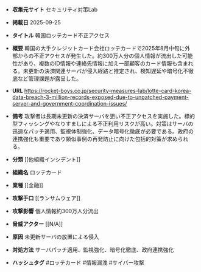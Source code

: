 - **収集元サイト**
セキュリティ対策Lab

- **掲載日**
2025-09-25

- **タイトル**
韓国ロッテカード不正アクセス

- **概要**
韓国の大手クレジットカード会社ロッテカードで2025年8月中旬に外部からの不正アクセスが発生した。約300万人分の個人情報が流出した可能性があり、複数のID情報や連絡先情報に加え一部顧客のカード情報も含まれる。未更新の決済関連サーバが侵入経路と推定され、検知遅延や暗号化不徹底など管理課題が露呈した。

- **URL**
https://rocket-boys.co.jp/security-measures-lab/lotte-card-korea-data-breach-3-million-records-exposed-due-to-unpatched-payment-server-and-government-coordination-issues/

- **備考**
攻撃者は長期未更新の決済サーバを狙い不正アクセスを実施した。標的型フィッシングやなりすましによる不正利用リスクが高い。対策はサーバの迅速なパッチ適用、監視体制強化、データ暗号化徹底が必要である。政府の連携強化も重要であり類似事例の再発防止に向けた包括的対策が求められる。

- **分類**
[[他組織インシデント]]

- **組織名**
ロッテカード

- **業種**
[[金融]]

- **攻撃手口**
[[ランサムウェア]]

- **攻撃影響**
個人情報約300万人分流出

- **脅威アクター**
[[N/A]]

- **原因**
未更新サーバの放置による侵入

- **対処方法**
サーバパッチ適用、監視強化、暗号化徹底、政府連携強化

- **ハッシュタグ**
#ロッテカード #情報漏洩 #サイバー攻撃
